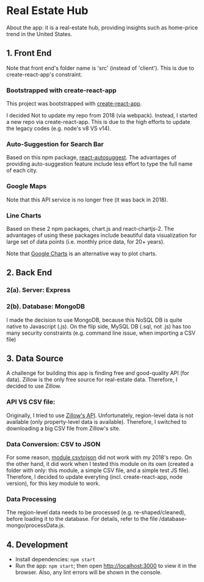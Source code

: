 # Real Estate Hub

About the app: it is a real-estate hub, providing insights such as home-price trend in the United States.

## 1. Front End

Note that front end's folder name is 'src' (instead of 'client'). This is due to create-react-app's constraint.

### Bootstrapped with create-react-app

This project was bootstrapped with [create-react-app](https://github.com/facebook/create-react-app).

I decided Not to update my repo from 2018 (via webpack). Instead, I started a new repo via create-react-app. This is due to the high efforts to update the legacy codes (e.g. node's v8 VS v14).

### Auto-Suggestion for Search Bar

Based on this npm package, [react-autosuggest](https://www.npmjs.com/package/react-autosuggest). The advantages of providing auto-suggestion feature include less effort to type the full name of each city.

### Google Maps

Note that this API service is no longer free (it was back in 2018).

### Line Charts

Based on these 2 npm packages, chart.js and react-chartjs-2. The advantages of using these packages include beautiful data visualization for large set of data points (i.e. monthly price data, for 20+ years).

Note that [Google Charts](https://www.w3schools.com/howto/howto_google_charts.asp) is an alternative way to plot charts.

## 2. Back End

### 2(a). Server: Express

### 2(b). Database: MongoDB

I made the decision to use MongoDB, because this NoSQL DB is quite native to Javascript (.js). On the flip side, MySQL DB (.sql, not .js) has too many security constraints (e.g. command line issue, when importing a CSV file)

## 3. Data Source

A challenge for building this app is finding free and good-quality API (for data). Zillow is the only free source for real-estate data. Therefore, I decided to use Zillow.

### API VS CSV file:

Originally, I tried to use [Zillow's API](https://www.zillow.com/howto/api/APIOverview.htm). Unfortunately, region-level data is not available (only property-level data is available). Therefore, I switched to downloading a big CSV file from Zillow's site.

### Data Conversion: CSV to JSON

For some reason, [module csvtojson](https://www.npmjs.com/package/csvtojson) did not work with my 2018's repo. On the other hand, it did work when I tested this module on its own (created a folder with only: this module, a simple CSV file, and a simple test JS file). Therefore, I decided to update everyting (incl. create-react-app, node version), for this key module to work.

### Data Processing

The region-level data needs to be processed (e.g. re-shaped/cleaned), before loading it to the database. For details, refer to the file /database-mongo/processData.js.

## 4. Development

- Install dependencies: `npm start`
- Run the app: `npm start`; then open [http://localhost:3000](http://localhost:3000) to view it in the browser. Also, any lint errors will be shown in the console.
